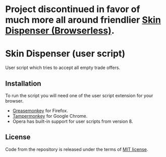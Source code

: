 # Project discontinued in favor of much more all around friendlier [Skin Dispenser (Browserless)](https://github.com/saleone/skin-dispenser).


# Skin Dispenser (user script)

User script which tries to accept all empty trade offers.

## Installation
To run the script you will need one of the user script extension for your browser.
* [Greasemonkey](https://addons.mozilla.org/en-US/firefox/addon/greasemonkey/) for Firefox.
* [Tampermonkey](https://chrome.google.com/webstore/detail/tampermonkey/dhdgffkkebhmkfjojejmpbldmpobfkfo) for Google Chrome.
* Opera has built-in support for user scripts from version 8.

## License
Code from the repository is released under the terms of [MIT license](./LICENSE.md).
